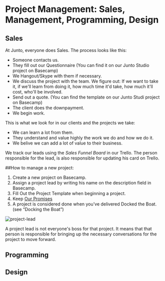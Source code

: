 # Project Management: Sales, Management, Programming, Design

## Sales
At Junto, everyone does Sales. The process looks like this:
- Someone contacts us.
- They fill out our Questionnaire (You can find it on our Junto Studio project on Basecamp)
- We Hangout/Skype with them if necessary.
- We discuss the project with the team. We figure out: If we want to take it, if we'll learn from doing it, how much time it'd take, how much it'll cost, who'll be involved.
- Send out a quote. (You can find the template on our Junto Studi project on Basecamp)
- The client does the downpayment.
- We begin work.

This is what we look for in our clients and the projects we take:
- We can learn a lot from them.
- They understand and value highly the work we do and how we do it.
- We belive we can add a lot of value to their business.

We track our leads using the *Sales Funnel Board* in our Trello. The person responsible for the lead, is also responsible for updating his card on Trello.

##How to manage a new project:

1. Create a new project on Basecamp.
2. Assign a project lead by writing his name on the description field in Basecamp.
3. Fill Out the Project Template when beginning a project.
4. Keep [Our Promises]()
5. A project is considered done when you’ve delivered Docked the Boat. (see “Docking the Boat”)

![project-lead](project-lead.png)

A project lead is not everyone's boss for that project. It means that that person is responsible for bringing up the necessary conversations for the project to move forward.

## Programming

## Design


